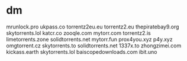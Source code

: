 # dm

mrunlock.pro
ukpass.co
torrentz2eu.eu
torrentz2.eu
thepiratebay9.org
skytorrents.lol
katcr.co
zooqle.com
mytorr.com
torrentz2.is
limetorrents.zone
solidtorrents.net
mytorr.fun
prox4you.xyz
p4y.xyz
omgtorrent.cz
skytorrents.to
solidtorrents.net
1337x.to
zhongzimei.com
kickass.earth
skytorrents.lol
baiscopedownloads.com
ibit.uno
